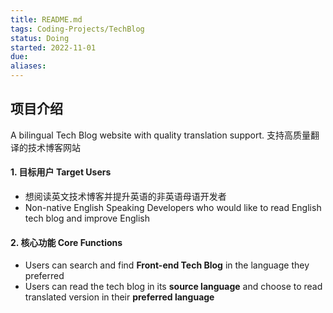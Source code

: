 ```yaml
---
title: README.md
tags: Coding-Projects/TechBlog
status: Doing
started: 2022-11-01
due: 
aliases: 
---
```

## 项目介绍
A bilingual Tech Blog website with quality translation support. 
支持高质量翻译的技术博客网站 
#### 1. 目标用户 Target Users
- 想阅读英文技术博客并提升英语的非英语母语开发者 
- Non-native English Speaking Developers who would like to read English tech blog and improve English 
#### 2. 核心功能 Core Functions
- Users can search and find **Front-end Tech Blog** in the language they preferred
- Users can read the tech blog in its **source language** and choose to read translated version in their **preferred language** 
